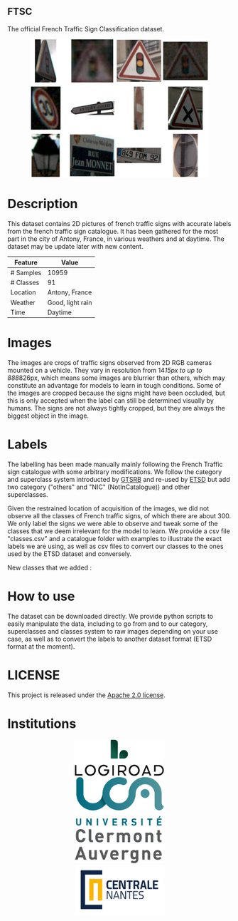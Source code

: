 ## FTSC
The official French Traffic Sign Classification dataset.

<p align="center">
  <img width="400" src="docs/images/12_2.png">
</p>

# Description
This dataset contains 2D pictures of french traffic signs with accurate labels from the french traffic sign catalogue. It has been gathered for the most part in the city of Antony, France, in various weathers and at daytime. The dataset may be update later with new content.


| Feature       | Value         |
| ------------- | ------------- |
| # Samples     | 10959         |
| # Classes     | 91            |
| Location      | Antony, France|
| Weather       | Good, light rain |
| Time          | Daytime       |



# Images
The images are crops of traffic signs observed from 2D RGB cameras mounted on a vehicle. They vary in resolution from 14*15px to up to 888*826px, which means some images are blurrier than others, which may constitute an advantage for models to learn in tough conditions. Some of the images are cropped because the signs might have been occluded, but this is only accepted when the label can still be determined visually by humans. The signs are not always tightly cropped, but they are always the biggest object in the image.

# Labels
The labelling has been made manually mainly following the French Traffic sign catalogue with some arbitrary modifications.
We follow the category and superclass system introducted by [GTSRB](https://arxiv.org/abs/2003.03256) and re-used by [ETSD](https://citlag.github.io/publication/etsd/) but add two category ("others" and "NIC" (NotInCatalogue)) and other superclasses.

Given the restrained location of acquisition of the images, we did not observe all the classes of French traffic signs, of which there are about 300. We only label the signs we were able to observe and tweak some of the classes that we deem irrelevant for the model to learn. We provide a csv file "classes.csv" and a catalogue folder with examples to illustrate the exact labels we are using, as well as csv files to convert our classes to the ones used by the ETSD dataset and conversely.

New classes that we added :

# How to use

The dataset can be downloaded directly.
We provide python scripts to easily manipulate the data, including to go from and to our category, superclasses and classes system to raw images depending on your use case, as well as to convert the labels to another dataset format (ETSD format at the moment).

# LICENSE

This project is released under the [Apache 2.0 license](http://www.apache.org/licenses).

# Institutions

<p align="center">
  <img width="200" style="margin:0px 100px" src="docs/images/logiroad_logo.jpg">
  <img width="200" style="margin:0px 100px" src="docs/images/uca_logo.png">
  <img width="200" style="margin:0px 100px" src="docs/images/centrale_logo.jpg">
</p>
